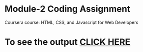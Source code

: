 # Module-2 Coding Assignment

Coursera course: HTML, CSS, and Javascript for Web Developers

# To see the output [CLICK HERE](https://surajshekar.github.io/Coursera-Test/module-2/index.html)
